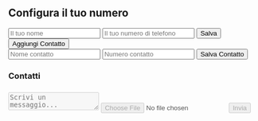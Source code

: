 <!DOCTYPE html>
<html lang="en">
<head>
    <meta charset="UTF-8">
    <meta name="viewport" content="width=device-width, initial-scale=1.0">
    <title>Messaggistica</title>
    <link rel="stylesheet" href="styles.css">
</head>
<body>
    <div id="app">
        <div id="setup">
            <h2>Configura il tuo numero</h2>
            <input type="text" id="yourName" placeholder="Il tuo nome">
            <input type="tel" id="yourNumber" placeholder="Il tuo numero di telefono">
            <button id="saveNumberBtn">Salva</button>
        </div>
        <div id="mainApp" class="hidden">
            <div id="sidebar">
                <button id="addContactBtn">Aggiungi Contatto</button>
                <div id="addContactForm" class="hidden">
                    <input type="text" id="contactName" placeholder="Nome contatto">
                    <input type="tel" id="contactNumber" placeholder="Numero contatto">
                    <button id="saveContactBtn">Salva Contatto</button>
                </div>
                <div id="contacts">
                    <h3>Contatti</h3>
                    <ul id="contactList"></ul>
                </div>
            </div>
            <div id="chatWindow">
                <div id="chatHeader">
                    <h3 id="chatWith"></h3>
                </div>
                <div id="messages"></div>
                <div id="messageInput">
                    <textarea id="messageBox" placeholder="Scrivi un messaggio..." disabled></textarea>
                    <input type="file" id="imageInput" accept="image/*" disabled>
                    <button id="sendBtn" disabled>Invia</button>
                </div>
            </div>
        </div>
    </div>
    <script src="script.js"></script>
</body>
</html>
